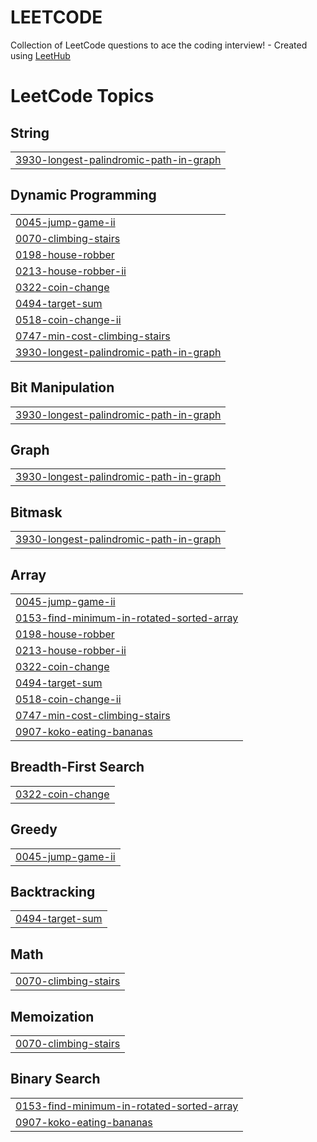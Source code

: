 # LEETCODE
Collection of LeetCode questions to ace the coding interview! - Created using [LeetHub](https://github.com/QasimWani/LeetHub)

<!---LeetCode Topics Start-->
# LeetCode Topics
## String
|  |
| ------- |
| [3930-longest-palindromic-path-in-graph](https://github.com/kharsh1211/LEETCODE/tree/master/3930-longest-palindromic-path-in-graph) |
## Dynamic Programming
|  |
| ------- |
| [0045-jump-game-ii](https://github.com/kharsh1211/LEETCODE/tree/master/0045-jump-game-ii) |
| [0070-climbing-stairs](https://github.com/kharsh1211/LEETCODE/tree/master/0070-climbing-stairs) |
| [0198-house-robber](https://github.com/kharsh1211/LEETCODE/tree/master/0198-house-robber) |
| [0213-house-robber-ii](https://github.com/kharsh1211/LEETCODE/tree/master/0213-house-robber-ii) |
| [0322-coin-change](https://github.com/kharsh1211/LEETCODE/tree/master/0322-coin-change) |
| [0494-target-sum](https://github.com/kharsh1211/LEETCODE/tree/master/0494-target-sum) |
| [0518-coin-change-ii](https://github.com/kharsh1211/LEETCODE/tree/master/0518-coin-change-ii) |
| [0747-min-cost-climbing-stairs](https://github.com/kharsh1211/LEETCODE/tree/master/0747-min-cost-climbing-stairs) |
| [3930-longest-palindromic-path-in-graph](https://github.com/kharsh1211/LEETCODE/tree/master/3930-longest-palindromic-path-in-graph) |
## Bit Manipulation
|  |
| ------- |
| [3930-longest-palindromic-path-in-graph](https://github.com/kharsh1211/LEETCODE/tree/master/3930-longest-palindromic-path-in-graph) |
## Graph
|  |
| ------- |
| [3930-longest-palindromic-path-in-graph](https://github.com/kharsh1211/LEETCODE/tree/master/3930-longest-palindromic-path-in-graph) |
## Bitmask
|  |
| ------- |
| [3930-longest-palindromic-path-in-graph](https://github.com/kharsh1211/LEETCODE/tree/master/3930-longest-palindromic-path-in-graph) |
## Array
|  |
| ------- |
| [0045-jump-game-ii](https://github.com/kharsh1211/LEETCODE/tree/master/0045-jump-game-ii) |
| [0153-find-minimum-in-rotated-sorted-array](https://github.com/kharsh1211/LEETCODE/tree/master/0153-find-minimum-in-rotated-sorted-array) |
| [0198-house-robber](https://github.com/kharsh1211/LEETCODE/tree/master/0198-house-robber) |
| [0213-house-robber-ii](https://github.com/kharsh1211/LEETCODE/tree/master/0213-house-robber-ii) |
| [0322-coin-change](https://github.com/kharsh1211/LEETCODE/tree/master/0322-coin-change) |
| [0494-target-sum](https://github.com/kharsh1211/LEETCODE/tree/master/0494-target-sum) |
| [0518-coin-change-ii](https://github.com/kharsh1211/LEETCODE/tree/master/0518-coin-change-ii) |
| [0747-min-cost-climbing-stairs](https://github.com/kharsh1211/LEETCODE/tree/master/0747-min-cost-climbing-stairs) |
| [0907-koko-eating-bananas](https://github.com/kharsh1211/LEETCODE/tree/master/0907-koko-eating-bananas) |
## Breadth-First Search
|  |
| ------- |
| [0322-coin-change](https://github.com/kharsh1211/LEETCODE/tree/master/0322-coin-change) |
## Greedy
|  |
| ------- |
| [0045-jump-game-ii](https://github.com/kharsh1211/LEETCODE/tree/master/0045-jump-game-ii) |
## Backtracking
|  |
| ------- |
| [0494-target-sum](https://github.com/kharsh1211/LEETCODE/tree/master/0494-target-sum) |
## Math
|  |
| ------- |
| [0070-climbing-stairs](https://github.com/kharsh1211/LEETCODE/tree/master/0070-climbing-stairs) |
## Memoization
|  |
| ------- |
| [0070-climbing-stairs](https://github.com/kharsh1211/LEETCODE/tree/master/0070-climbing-stairs) |
## Binary Search
|  |
| ------- |
| [0153-find-minimum-in-rotated-sorted-array](https://github.com/kharsh1211/LEETCODE/tree/master/0153-find-minimum-in-rotated-sorted-array) |
| [0907-koko-eating-bananas](https://github.com/kharsh1211/LEETCODE/tree/master/0907-koko-eating-bananas) |
<!---LeetCode Topics End-->